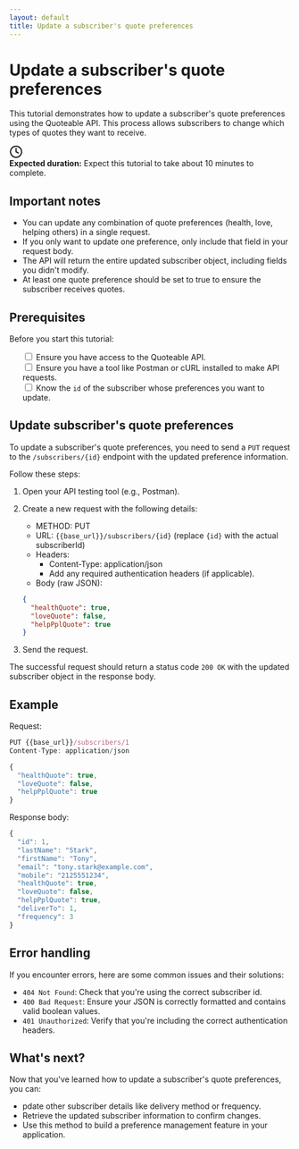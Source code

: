 ```yaml
---
layout: default
title: Update a subscriber's quote preferences
---
```


# Update a subscriber's quote preferences

This tutorial demonstrates how to update a subscriber's quote preferences using the Quoteable API. This process allows subscribers to change which types of quotes they want to receive.

<div class="tutorial-duration">
  <div class="icon-container">
    <svg xmlns="http://www.w3.org/2000/svg" width="24" height="24" viewBox="0 0 24 24" fill="none" stroke="currentColor" stroke-width="2" stroke-linecap="round" stroke-linejoin="round">
      <circle cx="12" cy="12" r="10"></circle>
      <polyline points="12 6 12 12 16 14"></polyline>
    </svg>
  </div>
  <div class="duration-text"><strong>Expected duration:</strong> Expect this tutorial to take about 10 minutes to complete.</div>
</div>

## Important notes

- You can update any combination of quote preferences (health, love, helping others) in a single request.
- If you only want to update one preference, only include that field in your request body.
- The API will return the entire updated subscriber object, including fields you didn't modify.
- At least one quote preference should be set to true to ensure the subscriber receives quotes.

## Prerequisites

Before you start this tutorial:

<ul class="checkbox-list" style="list-style-type: none;">
  <li style="list-style-type: none;"><input type="checkbox"> Ensure you have access to the Quoteable API.</li>
  <li style="list-style-type: none;"><input type="checkbox"> Ensure you have a tool like Postman or cURL installed to make API requests.</li>
  <li style="list-style-type: none;"><input type="checkbox"> Know the <code>id</code> of the subscriber whose preferences you want to update.</li>
</ul>

## Update subscriber's quote preferences

To update a subscriber's quote preferences, you need to send a `PUT` request to the `/subscribers/{id}` endpoint with the updated preference information.

Follow these steps:

1. Open your API testing tool (e.g., Postman).
2. Create a new request with the following details:
    - METHOD: PUT
    - URL: `{{base_url}}/subscribers/{id}` (replace `{id}` with the actual subscriberId)
    - Headers:
        - Content-Type: application/json
        - Add any required authentication headers (if applicable).
    - Body (raw JSON):

    ```json
    {
      "healthQuote": true,
      "loveQuote": false,
      "helpPplQuote": true
    }
    ```

3. Send the request.

The successful request should return a status code `200 OK` with the updated subscriber object in the response body.

## Example

Request:

```js
PUT {{base_url}}/subscribers/1
Content-Type: application/json

{
  "healthQuote": true,
  "loveQuote": false,
  "helpPplQuote": true
}
```

Response body:

```js
{
  "id": 1,
  "lastName": "Stark",
  "firstName": "Tony",
  "email": "tony.stark@example.com",
  "mobile": "2125551234",
  "healthQuote": true,
  "loveQuote": false,
  "helpPplQuote": true,
  "deliverTo": 1,
  "frequency": 3
}
```

## Error handling

If you encounter errors, here are some common issues and their solutions:

- `404 Not Found`: Check that you're using the correct subscriber id.
- `400 Bad Request`: Ensure your JSON is correctly formatted and contains valid boolean values.
- `401 Unauthorized`: Verify that you're including the correct authentication headers.

## What's next?

Now that you've learned how to update a subscriber's quote preferences, you can:

- pdate other subscriber details like delivery method or frequency.
- Retrieve the updated subscriber information to confirm changes.
- Use this method to build a preference management feature in your application.
